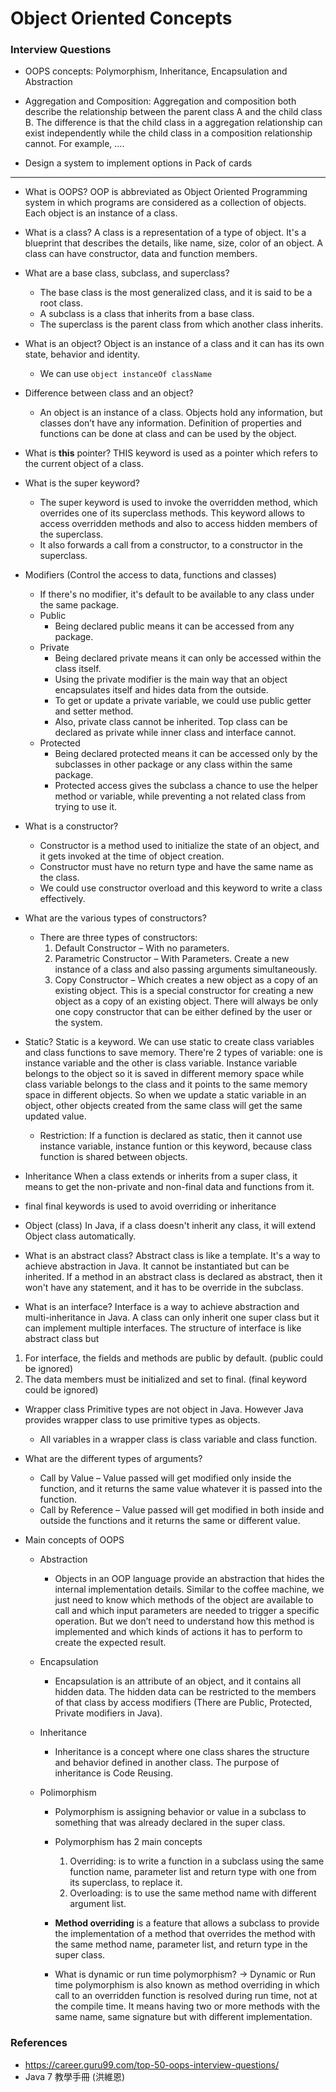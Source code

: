 # Object Oriented Concepts

### Interview Questions
* OOPS concepts: Polymorphism, Inheritance, Encapsulation and Abstraction

* Aggregation and Composition: Aggregation and composition both describe the relationship between the parent class A and the child class B. The difference is that the child class in a aggregation relationship can exist independently while the child class in a composition relationship cannot. For example, ....

* Design a system to implement options in Pack of cards

-----
* What is OOPS?
OOP is abbreviated as Object Oriented Programming system in which programs are considered as a collection of objects. Each object is an instance of a class.

* What is a class?
A class is a representation of a type of object. It's a blueprint that describes the details, like name, size, color of an object. A class can have constructor, data and function members.

* What are a base class, subclass, and superclass?
    * The base class is the most generalized class, and it is said to be a root class.
    * A subclass is a class that inherits from a base class.
    * The superclass is the parent class from which another class inherits.

* What is an object?
Object is an instance of a class and it can has its own state, behavior and identity.
    * We can use `object instanceOf className`

* Difference between class and an object?
    * An object is an instance of a class. Objects hold any information, but classes don’t have any information. Definition of properties and functions can be done at class and can be used by the object.

* What is **this** pointer?
THIS keyword is used as a pointer which refers to the current object of a class.

* What is the super keyword?
    * The super keyword is used to invoke the overridden method, which overrides one of its superclass methods. This keyword allows to access overridden methods and also to access hidden members of the superclass.
    * It also forwards a call from a constructor, to a constructor in the superclass.

* Modifiers (Control the access to data, functions and classes)
    * If there's no modifier, it's default to be available to any class under the same package.
    * Public
        * Being declared public means it can be accessed from any package.
    * Private
        * Being declared private means it can only be accessed within the class itself.
        * Using the private modifier is the main way that an object encapsulates itself and hides data from the outside.
        * To get or update a private variable, we could use public getter and setter method. 
        * Also, private class cannot be inherited. Top class can be declared as private while inner class and interface cannot.
    * Protected
        * Being declared protected means it can be accessed only by the subclasses in other package or any class within the same package.
        * Protected access gives the subclass a chance to use the helper method or variable, while preventing a not related class from trying to use it.

* What is a constructor?
    * Constructor is a method used to initialize the state of an object, and it gets invoked at the time of object creation. 
    * Constructor must have no return type and have the same name as the class.
    * We could use constructor overload and this keyword to write a class effectively.

* What are the various types of constructors?
    * There are three types of constructors:
        1. Default Constructor – With no parameters.
        2. Parametric Constructor – With Parameters. Create a new instance of a class and also passing arguments simultaneously.
        3. Copy Constructor – Which creates a new object as a copy of an existing object. This is a special constructor for creating a new object as a copy of an existing object. There will always be only one copy constructor that can be either defined by the user or the system.

* Static?
Static is a keyword.
We can use static to create class variables and class functions to save memory.
There're 2 types of variable: one is instance variable and the other is class variable. Instance variable belongs to the object so it is saved in different memory space while class variable belongs to the class and it points to the same memory space in different objects. So when we update a static variable in an object, other objects created from the same class will get the same updated value.
    * Restriction: If a function is declared as static, then it cannot use instance variable, instance funtion or this keyword, because class function is shared between objects.

* Inheritance
When a class extends or inherits from a super class, it means to get the non-private and non-final data and functions from it.

* final
final keywords is used to avoid overriding or inheritance

* Object (class)
In Java, if a class doesn't inherit any class, it will extend Object class automatically.

* What is an abstract class?
Abstract class is like a template. It's a way to achieve abstraction in Java. It cannot be instantiated but can be inherited.
If a method in an abstract class is declared as abstract, then it won't have any statement, and it has to be override in the subclass.

* What is an interface? 
Interface is a way to achieve abstraction and multi-inheritance in Java. A class can only inherit one super class but it can implement multiple interfaces.
The structure of interface is like abstract class but
1. For interface, the fields and methods are public by default. (public could be ignored)
2. The data members must be initialized and set to final. (final keyword could be ignored)

* Wrapper class
Primitive types are not object in Java. However Java provides wrapper class to use primitive types as objects.
    * All variables in a wrapper class is class variable and class function.

* What are the different types of arguments?
    * Call by Value – Value passed will get modified only inside the function, and it returns the same value whatever it is passed into the function.
    * Call by Reference – Value passed will get modified in both inside and outside the functions and it returns the same or different value.

* Main concepts of OOPS
    * Abstraction
        * Objects in an OOP language provide an abstraction that hides the internal implementation details. Similar to the coffee machine, we just need to know which methods of the object are available to call and which input parameters are needed to trigger a specific operation. But we don’t need to understand how this method is implemented and which kinds of actions it has to perform to create the expected result.

    * Encapsulation
        * Encapsulation is an attribute of an object, and it contains all hidden data. The hidden data can be restricted to the members of that class by access modifiers (There are Public, Protected, Private modifiers in Java).

    * Inheritance
        * Inheritance is a concept where one class shares the structure and behavior defined in another class. The purpose of inheritance is Code Reusing.

    * Polimorphism
        * Polymorphism is assigning behavior or value in a subclass to something that was already declared in the super class.

        * Polymorphism has 2 main concepts
            1. Overriding: is to write a function in a subclass using the same function name, parameter list and return type with one from its superclass, to replace it.
            2. Overloading: is to use the same method name with different argument list.

        * **Method overriding** is a feature that allows a subclass to provide the implementation of a method that overrides the method with the same method name, parameter list, and return type in the super class.

        * What is dynamic or run time polymorphism? -> Dynamic or Run time polymorphism is also known as method overriding in which call to an overridden function is resolved during run time, not at the compile time. It means having two or more methods with the same name, same signature but with different implementation.


### References
* https://career.guru99.com/top-50-oops-interview-questions/
* Java 7 教學手冊 (洪維恩)
